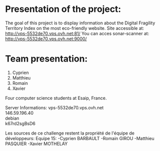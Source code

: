 # Presentation of the project:
The goal of this project is to display information about the Digital Fragility Territory Index on the most eco-friendly website. 
Site accessible at: http://vps-5532de70.vps.ovh.net:81/
You can acces sonar-scanner at: http://vps-5532de70.vps.ovh.net:9000/


# Team presentation:
1. Cyprien
2. Matthieu
3. Romain
4. Xavier

Four computer science students at Esaip, France. 

Server Informations:
vps-5532de70.vps.ovh.net	
146.59.196.40	
debian	
k67rd2sgBsD6	



Les sources de ce challenge restent la propriété de l'équipe de développeurs:
Equipe 15:
-Cyprien BARBAULT
-Romain GIROU
-Matthieu PASQUIER
-Xavier MOTHELAY

